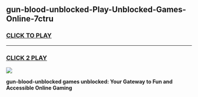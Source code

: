 
## gun-blood-unblocked-Play-Unblocked-Games-Online-7ctru
<h3>
<a href="https://premium76.site?title=gun-blood-unblocked&ref=24A">CLICK TO PLAY</a></h3>
<hr>

<h3>
<a href="https://premium76.site?title=gun-blood-unblocked&ref=24A">CLICK 2 PLAY</a>
  
</h3>

<a href="https://premium76.site?title=gun-blood-unblocked&ref=24A"><img src="https://clearcache.store/games.png"></a>


**gun-blood-unblocked games unblocked: Your Gateway to Fun and Accessible Online Gaming**
